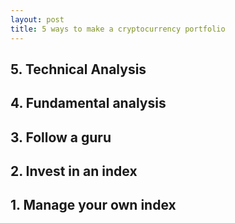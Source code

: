 ```yaml
---
layout: post
title: 5 ways to make a cryptocurrency portfolio
---
```


## 5. Technical Analysis



## 4. Fundamental analysis

## 3. Follow a guru

## 2. Invest in an index

## 1. Manage your own index

